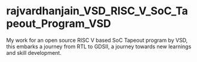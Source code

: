 # rajvardhanjain_VSD_RISC_V_SoC_Tapeout_Program_VSD
My work for an open source RISC V based SoC Tapeout program by VSD, this embarks a journey from RTL to GDSII, a journey towards new learnings and skill development.
